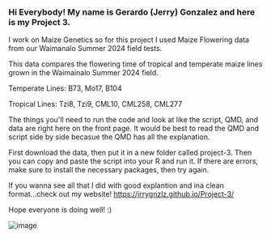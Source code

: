 ### Hi Everybody! My name is Gerardo (Jerry) Gonzalez and here is my Project 3.

I work on Maize Genetics so for this project I used Maize Flowering data from our Waimanalo Summer 2024 field tests.

This data compares the flowering time of tropical and temperate maize lines grown in the Waimainalo Summer 2024 field.

Temperate Lines: B73, Mo17, B104

Tropical Lines: Tzi8, Tzi9, CML10, CML258, CML277

The things you'll need to run the code and look at like the script, QMD, and data are right here on the front page.
It would be best to read the QMD and script side by side becasue the QMD has all the explanation.

First download the data, then put it in a new folder called project-3. Then you can copy and paste the script into your R and run it.
If there are errors, make sure to install the necessary packages, then try again. 

If you wanna see all that I did with good explantion and ina  clean format...check out my website! https://jrrygnzlz.github.io/Project-3/

Hope everyone is doing well! :) 

![image](https://github.com/user-attachments/assets/b3f9a9f1-47a2-44bc-9c18-596ce1076bfb)

